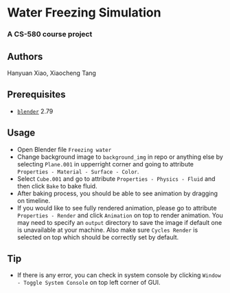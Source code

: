 # Water Freezing Simulation
### A CS-580 course project

## Authors
Hanyuan Xiao, Xiaocheng Tang

## Prerequisites
- [`blender`](https://www.blender.org) 2.79

## Usage
* Open Blender file `Freezing water`
* Change background image to `background_img` in repo or anything else by selecting `Plane.001` in upperright corner and going to attribute `Properties - Material - Surface - Color`.
* Select `Cube.001` and go to attribute `Properties - Physics - Fluid` and then click `Bake` to bake fluid.
* After baking process, you should be able to see animation by dragging on timeline.
* If you would like to see fully rendered animation, please go to attribute `Properties - Render` and click  `Animation` on top to render animation. You may need to specify an `output` directory to save the image if default one is unavailable at your machine. Also make sure `Cycles Render` is selected on top which should be correctly set by default.

## Tip
- If there is any error, you can check in system console by clicking `Window - Toggle System Console` on top left corner of GUI.
